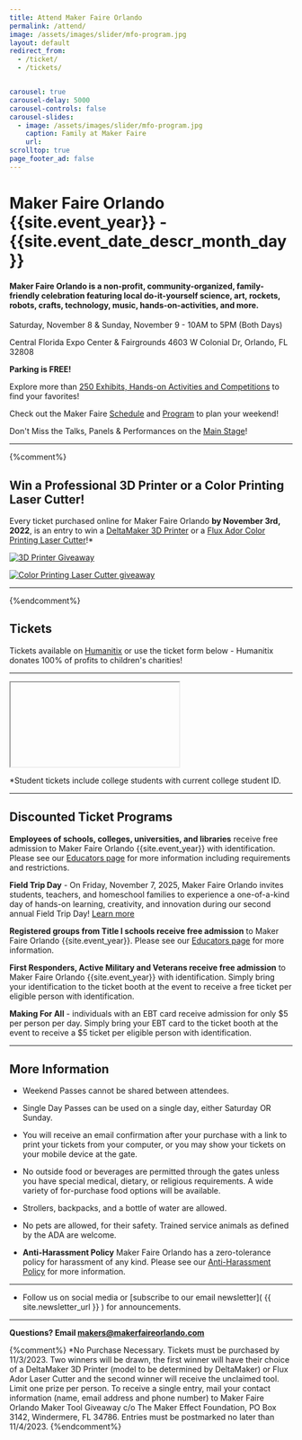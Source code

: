 ```yaml
---
title: Attend Maker Faire Orlando
permalink: /attend/
image: /assets/images/slider/mfo-program.jpg  
layout: default
redirect_from:
  - /ticket/
  - /tickets/


carousel: true
carousel-delay: 5000
carousel-controls: false
carousel-slides:
  - image: /assets/images/slider/mfo-program.jpg  
    caption: Family at Maker Faire
    url:
scrolltop: true
page_footer_ad: false
---
```


# Maker Faire Orlando {{site.event_year}} - {{site.event_date_descr_month_day}}
#### Maker Faire Orlando is a non-profit, community-organized, family-friendly celebration featuring local do-it-yourself science, art, rockets, robots, crafts, technology, music, hands-on-activities, and more.


Saturday, November 8 & Sunday, November 9 - 10AM to 5PM (Both Days)

Central Florida Expo Center & Fairgrounds
4603 W Colonial Dr, Orlando, FL 32808

**Parking is FREE!**

Explore more than [250 Exhibits, Hands-on Activities and Competitions](/makers) to find your favorites!

Check out the Maker Faire [Schedule](/schedule) and [Program](/program) to plan your weekend!

Don't Miss the Talks, Panels & Performances on the [Main Stage](/stage)!



---

{%comment%}
## Win a Professional 3D Printer or a Color Printing Laser Cutter!
Every ticket purchased online for Maker Faire Orlando **by November 3rd, 2022**, is an entry to win a [DeltaMaker 3D Printer](https://www.deltamaker.com/products/deltamaker-2?variant=5444235649) or a [Flux Ador Color Printing Laser Cutter]((https://flux3dp.com/ador/))!*

<a href="https://www.deltamaker.com/products/deltamaker-2?variant=5444235649"><img src="/assets/images/giveaway/deltamaker-giveaway.jpg" style="max-width: 100%;" alt="3D Printer Giveaway"></a>

<a href="https://flux3dp.com/ador/"><img src="/assets/images/giveaway/flux_adore_MFO23.jpg" style="max-width: 100%; " alt="Color Printing Laser Cutter giveaway"></a>

---
{%endcomment%}


## Tickets
Tickets available on [Humanitix](https://events.humanitix.com/makerfaireorlando) or use the ticket form below - Humanitix donates 100% of profits to children's charities!


---

<script src="https://events.humanitix.com/scripts/widgets/inline.js" type="module"></script>
<iframe data-checkout="makerfaireorlando"></iframe>

*Student tickets include college students with current college student ID. 


---

## Discounted Ticket Programs

**Employees of schools, colleges, universities, and libraries** receive free admission to Maker Faire Orlando {{site.event_year}} with identification.
Please see our [Educators page](/educators) for more information including requirements and restrictions.

**Field Trip Day** - On Friday, November 7, 2025, Maker Faire Orlando invites students, teachers, and homeschool families to experience a one-of-a-kind day of hands-on learning, creativity, and innovation during our second annual Field Trip Day! [Learn more](/field-trip-day/)

**Registered groups from Title I schools receive free admission** to Maker Faire Orlando {{site.event_year}}.
Please see our [Educators page](/educators) for more information.

**First Responders, Active Military and Veterans receive free admission** to Maker Faire Orlando {{site.event_year}} with identification. Simply bring your identification to the ticket booth at the event to receive a free ticket per eligible person with identification.

**Making For All** - individuals with an EBT card receive admission for only $5 per person per day. Simply bring your EBT card to the ticket booth at the event to receive a $5 ticket per eligible person with identification.

---


## More Information

* Weekend Passes cannot be shared between attendees.

* Single Day Passes can be used on a single day, either Saturday OR Sunday.

* You will receive an email confirmation after your purchase with a link to print your tickets from your computer, or you may show your tickets on your mobile device at the gate.

* No outside food or beverages are permitted through the gates unless you have special medical, dietary, or religious requirements. A wide variety of for-purchase food options will be available.

* Strollers, backpacks, and a bottle of water are allowed.

* No pets are allowed, for their safety. Trained service animals as defined by the ADA are welcome.

* **Anti-Harassment Policy** Maker Faire Orlando has a zero-tolerance policy for harassment of any kind. Please see our [Anti-Harassment Policy](/anti-harassment) for more information.

---

* Follow us on social media or [subscribe to our email newsletter]( {{ site.newsletter_url }} ) for announcements.

---

**Questions? Email <makers@makerfaireorlando.com>**

{%comment%}
*No Purchase Necessary. Tickets must be purchased by 11/3/2023. Two winners will be drawn, the first winner will have their choice of a DeltaMaker 3D Printer (model to be determined by DeltaMaker) or Flux Ador Laser Cutter and the second winner will receive the unclaimed tool. Limit one prize per person. To receive a single entry, mail your contact information (name, email address and phone number) to Maker Faire Orlando Maker Tool Giveaway c/o The Maker Effect Foundation, PO Box 3142, Windermere, FL 34786. Entries must be postmarked no later than 11/4/2023.
{%endcomment%}